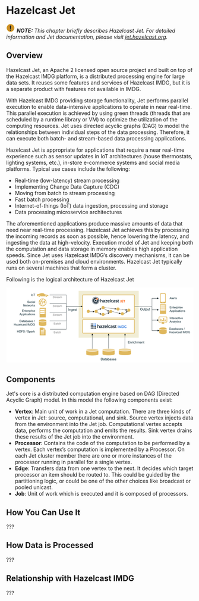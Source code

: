 

# Hazelcast Jet

![Note](images/NoteSmall.jpg) ***NOTE:*** *This chapter briefly describes Hazelcast Jet. For detailed information and Jet documentation, please visit [jet.hazelcast.org](https://jet.hazelcast.org/).*

## Overview

Hazelcast Jet, an Apache 2 licensed open source project and built on top of the Hazelcast IMDG platform, is a distributed processing engine for large data sets. It reuses some features and services of Hazelcast IMDG, but it is a separate product with features not available in IMDG. 

With Hazelcast IMDG providing storage functionality, Jet performs parallel execution to enable data-intensive applications to operate in near real-time. This parallel execution is achieved by using green threads (threads that are scheduled by a runtime library or VM) to optimize the utilization of the computing resources. Jet uses directed acyclic graphs (DAG) to model the relationships between individual steps of the data processing. Therefore, it can execute both batch- and stream-based data processing applications. 

Hazelcast Jet is appropriate for applications that require a near real-time experience such as sensor updates in IoT architectures (house thermostats, lighting systems, etc.), in-store e-commerce systems and social media platforms. Typical use cases include the following:

- Real-time (low-latency) stream processing
- Implementing Change Data Capture (CDC)
- Moving from batch to stream processing
- Fast batch processing
- Internet-of-things (IoT) data ingestion, processing and storage
- Data processing microservice architectures

The aforementioned applications produce massive amounts of data that need near real-time processing. Hazelcast Jet achieves this by processing the incoming records as soon as possible,  hence lowering the latency, and ingesting the data at high-velocity. Execution model of Jet and keeping both the computation and data storage in memory enables high application speeds. Since Jet uses Hazelcast IMDG’s discovery mechanisms, it can be used both on-premises and cloud environments. Hazelcast Jet typically runs on several machines that form a cluster. 

Following is the logical architecture of Hazelcast Jet

![Jet Logical Arhictecture](images/JetLogicalArch.png)

## Components

Jet's core is a distributed computation engine based on DAG (Directed Acyclic Graph) model. In this model the following components exist:

- **Vertex**: Main unit of work in a Jet computation. There are three kinds of vertex in Jet: source, computational, and sink. Source vertex injects data from the environment into the Jet job. Computational vertex accepts data, performs the computation and emits the results. Sink vertex drains these results of the Jet job into the environment.
- **Processor**: Contains the code of the computation to be performed by a vertex. Each vertex’s computation is implemented by a Processor. On each Jet cluster member there are one or more instances of the processor running in parallel for a single vertex.
- **Edge**: Transfers data from one vertex to the next. It decides which target processor an item should be routed to. This could be guided by the partitioning logic, or could be one of the other choices like broadcast or pooled unicast.
- **Job**: Unit of work which is executed and it is composed of processors. 


## How You Can Use It

???

## How Data is Processed

???

## Relationship with Hazelcast IMDG

???





